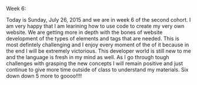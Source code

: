 Week 6:

Today is Sunday, July 26, 2015 and we are in week 6 of the second cohort. I am very happy that I am learining how to use code  to create my very own website. We are getting more in depth with the bones of website development of the types of elements and tags that are needed. This is most defintely challenging and I enjoy every moment of the of it because in the end I will be extremely victorious. This developer world is still new to me and the language is fresh in my mind as well. As I go through tough challenges with grasping the new concepts I will remain positive and just continue to give more time outside of class to understand my materials. Six down down 5 more to goooo!!!!